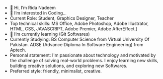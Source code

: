 - 👋 Hi, I’m Rida Nadeem
- 👀 I’m interested in Coding...
- Current Role: Student, Graphics Designer, Teacher
- Top technical skills: MS Office, Adobe Photoshop, Adobe Illustrator, HTML, CSS, JAVASCRIPT, Adobe Premier, Adobe AfterEffect.)
- 🌱 I’m currently learning (Git Softwares)
- Currently Studying: BS Computer Science from Virtual University Of Pakistan.
                      ADSE (Advance Diploma In Software Engineering) from Aptech.
- Personal statement: I'm passionate about technology and motivated by the challenge of solving real-world problems.
                      I enjoy learning new skills, building creative solutions, and exploring new Softwares.
- Preferred style: friendly, minimalist, creative.


<!---
RidaNadeem1/RidaNadeem1 is a ✨ special ✨ repository because its `README.md` (this file) appears on your GitHub profile.
You can click the Preview link to take a look at your changes.
--->
